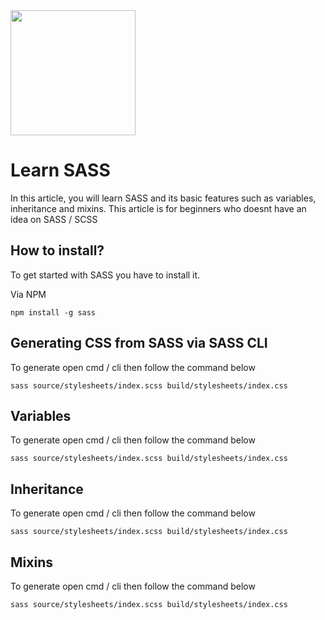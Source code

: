 
<img src="https://sass-lang.com/assets/img/logos/logo.svg" width="200" height="200">

# Learn SASS
In this article, you will learn SASS and its basic features such as variables, inheritance and mixins.
This article is for beginners who doesnt have an idea on SASS / SCSS




## How to install?
To get started with SASS you have to install it.

Via NPM

```
npm install -g sass
```



## Generating CSS from SASS via SASS CLI
To generate open cmd / cli then follow the command below
```
sass source/stylesheets/index.scss build/stylesheets/index.css
```


## Variables
To generate open cmd / cli then follow the command below
```
sass source/stylesheets/index.scss build/stylesheets/index.css
```


## Inheritance
To generate open cmd / cli then follow the command below
```
sass source/stylesheets/index.scss build/stylesheets/index.css
```

## Mixins
To generate open cmd / cli then follow the command below
```
sass source/stylesheets/index.scss build/stylesheets/index.css
```









